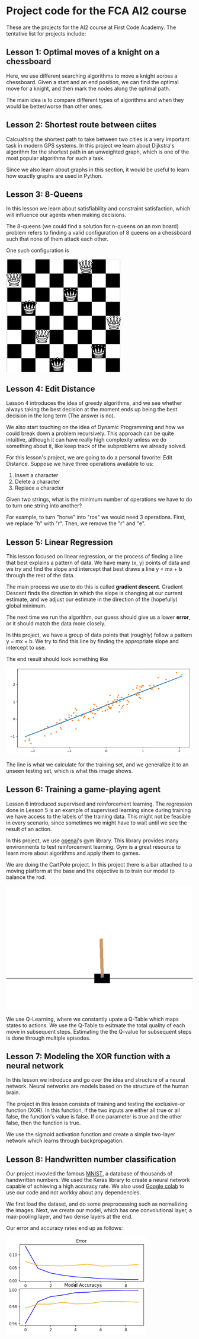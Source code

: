 # Project code for the FCA AI2 course

These are the projects for the AI2 course at First Code Academy.
The tentative list for projects include:

## Lesson 1: Optimal moves of a knight on a chessboard
Here, we use different searching algorithms to move a knight across a chessboard.
Given a start and an end position, we can find the optimal move for a knight, and
then mark the nodes along the optimal path.

The main idea is to compare different types of algorithms and when they would be 
better/worse than other ones.

## Lesson 2: Shortest route between ciites 
Calcualting the shortest path to take between two cities is a very important task in modern GPS systems.
In this project we learn about Dijkstra's algorithm for the shortest path in an unweighted graph, which is
one of the most popular algorithms for such a task. 

Since we also learn about graphs in this section, it would be useful to learn 
how exactly graphs are used in 
Python.

## Lesson 3: 8-Queens
In this lesson we learn about satisfiability and constraint satisfaction, which
will influence our agents when making decisions. 

The 8-queens (we could find a solution for n-queens on an nxn board) problem refers
to finding a valid configuration of 8 queens on a chessboard such that none of them
attack each other.

One such configuration is

![A solution solution](/img/NQueens.png) 



## Lesson 4: Edit Distance
Lesson 4 introduces the idea of greedy algorithms, and we see whether always
taking the best decision at the moment ends up being the best decision in the 
long term (The answer is no). 

We also start touching on the idea of Dynamic Programming and how we could break
down a problem recursively. This approach can be quite intuitive, although 
it can have really high complexity unless we do something about it, like keep 
track of the subproblems we already solved.

For this lesson's project, we are going to do a personal favorite: Edit Distance.
Suppose we have three operations available to us: 
1. Insert a character
2. Delete a character
3. Replace a character

Given two strings, what is the minimum number of operations we have to do to turn one
string into another? 

For example, to turn "horse" into "ros" we would need 3 operations. First, 
we replace "h" with "r". Then, we remove the "r" and "e".

## Lesson 5: Linear Regression

This lesson focused on linear regression, or the process of finding a line that 
best explains a pattern of data. We have many (x, y) points of data and we try and 
find the slope and intercept that best draws a line y = mx + b through the rest of 
the data.

The main process we use to do this is called **gradient descent**. Gradient Descent 
finds the direction in which the slope is changing at our current estimate, and we
adjust our estimate in the direction of the (hopefully) global minimum.

The next time we run the algorithm, our guess should give us a lower **error**, or
it should match the data more closely.

In this project, we have a group of data points that (roughly) follow a 
pattern y = mx + b. We try to find this line by finding the appropriate slope and
intercept to use.

The end result should look something like 

![Final Regression](/img/Regression.png)

The line is what we calculate for the training set, and we generalize it to an unseen 
testing set, which is what this image shows.

## Lesson 6: Training a game-playing agent

Lesson 6 introduced supervised and reinforcement learning. The regression done in
Lesson 5 is an example of supervised learning since during training we have access 
to the labels of the training data. This might not be feasible in every scenario,
since sometimes we might have to wait until we see the result of an action.

In this project, we use [openai](https://gym.openai.com)'s gym library. This library
provides many environments to test reinforcement learning. Gym is a great resource
to learn more about algorithms and apply them to games.

We are doing the CartPole project. In this project there is a bar attached to a 
moving platform at the base  and the objective is to train our model to balance the
rod. 

![CartPole](/img/CartPole.png)

We use Q-Learning, where we constantly upate a Q-Table which maps states to actions.
We use the Q-Table to esitmate the total quality of each move in subsequent steps.
Estimating the the Q-value for subsequent steps is done through multiple episodes.

## Lesson 7: Modeling the XOR function with a neural network 

In this lesson we introduce and go over the idea and structure of a neural network.
Neural networks are models based on the structure of the human brain. 

The project in this lesson consists of training and testing the exclusive-or function
(XOR). In this function, if the two inputs are either all true or all false, the 
function's value is false. If one parameter is true and the other false, then the function
is true.

We use the sigmoid activation function and create a simple two-layer network which learns
through backpropagation.

## Lesson 8: Handwritten number classification

Our project invovled the famous [MNIST](yann.lecun.com/exdb/mnist/), a database of thousands
of handwritten numbers. We used the Keras library to create a neural network capable of 
achieving a high accuracy rate. We also used [Google colab](https://colab.research.google.com)
to use our code and not workky about any dependencies.

We first load the dataset, and do some preprocessing such as normalizing the images. 
Next, we create our model, which has one convolutional layer, a max-pooling layer, 
and two dense layers at the end. 

Our error and accuracy rates end up as follows:

![Error](/img/Error.png)
